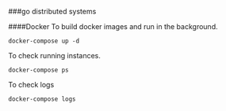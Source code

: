 ###go distributed systems

####Docker
To build docker images and run in the background.

```docker-compose up -d```

To check running instances.

```docker-compose ps```

To check logs

```docker-compose logs```
